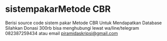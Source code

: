 # sistempakarMetode CBR
Berisi source code sistem pakar Metode CBR
Untuk Mendapatkan Database Silahkan Donasi 300rb bisa menghubungi lewat wa/line/telegram 082387259434 atau email piramidaskripsi@gmail.com
